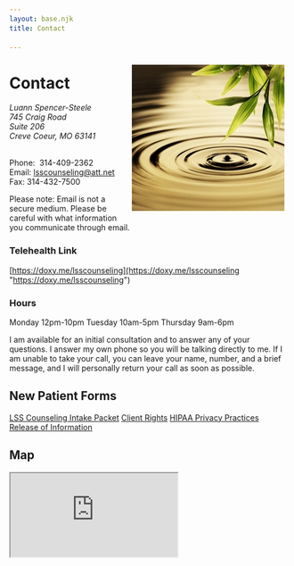 ```yaml
---
layout: base.njk
title: Contact

---
```

<img style="float: right; margin: 10px;" src="/files/dreamstime_xscontact.jpg" alt="A water droplet rippling in a lake." width="274" height="262" />

# Contact

<address>
Luann Spencer-Steele<br>
745 Craig Road<br>
Suite 206<br>
Creve Coeur, MO 63141
</address>
<br>

Phone:  314-409-2362
Email: [lsscounseling@att.net](mailto:lsscounseling@att.net)
Fax: 314-432-7500

Please note: Email is not a secure medium. Please be careful with what information you communicate through email.

### Telehealth Link

[https://doxy.me/lsscounseling](https://doxy.me/lsscounseling "https://doxy.me/lsscounseling")

### Hours

Monday 12pm-10pm
Tuesday 10am-5pm
Thursday 9am-6pm

I am available for an initial consultation and to answer any of your questions. I answer my own phone so you will be talking directly to me. If I am unable to take your call, you can leave your name, number, and a brief message, and I will personally return your call as soon as possible.

## New Patient Forms

[LSS Counseling Intake Packet](file:///C:/Users/lssco/Documents/LSS_Counseling_intake_packet.pdf)
[Client Rights](/files/LSS_COUNSELING_HIPAA_CLIENT_RIGHTS.pdf)
[HIPAA Privacy Practices](/files/2013_HIPAA.pdf)
[Release of Information](/files/LSS_COUNSELING_Release_of_info.pdf)

## Map

<div class="gmap_canvas">
<iframe title="Google Maps" id="gmap_canvas" src="https://maps.google.com/maps?q=745%20Craig%20Road%20Suite%20206%20Creve%20Coeur%2C%20MO&t=&z=15&ie=UTF8&iwloc=&output=embed"></iframe>
</div>